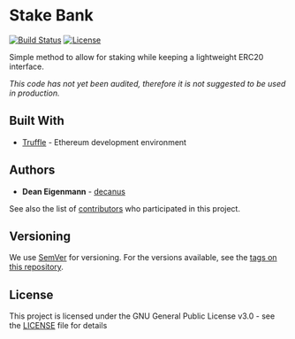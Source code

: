 # Stake Bank

[![Build Status](https://travis-ci.org/HarbourProtocol/stakebank.svg?branch=development)](https://travis-ci.org/HarbourProtocol/stakebank) [![License](https://img.shields.io/badge/License-GPL--3.0-blue.svg)](LICENSE)

Simple method to allow for staking while keeping a lightweight ERC20 interface.

*This code has not yet been audited, therefore it is not suggested to be used in production.*

## Built With
* [Truffle](https://github.com/trufflesuite/truffle) - Ethereum development environment 

## Authors

* **Dean Eigenmann** - [decanus](https://github.com/decanus)

See also the list of [contributors](https://github.com/harbourproject/stakebank/contributors) who participated in this project.

## Versioning

We use [SemVer](http://semver.org/) for versioning. For the versions available, see the [tags on this repository](https://github.com/harbourproject/stakebank/tags).

## License

This project is licensed under the GNU General Public License v3.0 - see the [LICENSE](LICENSE) file for details
